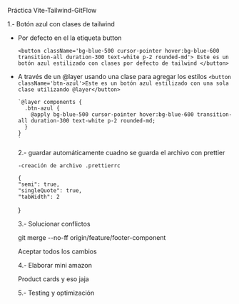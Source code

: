 Práctica Vite-Tailwind-GitFlow

1.- Botón azul con clases de tailwind

- Por defecto en el la etiqueta button

  `<button className='bg-blue-500 cursor-pointer hover:bg-blue-600 transition-all duration-300 text-white p-2 rounded-md'>
    Este es un botón azul estilizado con clases por defecto de tailwind
  </button>
`

- A través de un @layer usando una clase para agregar los estilos
  `<button className='btn-azul'>Este es un botón azul estilizado con una sola clase utilizando @layer</button>`

      `@layer components {
        .btn-azul {
          @apply bg-blue-500 cursor-pointer hover:bg-blue-600 transition-all duration-300 text-white p-2 rounded-md;
        }
      }
      `

  2.- guardar automáticamente cuadno se guarda el archivo con prettier

      -creación de archivo .prettierrc

      {
      "semi": true,
      "singleQuote": true,
      "tabWidth": 2

  }

  3.- Solucionar conflictos

  git merge --no-ff origin/feature/footer-component

  Aceptar todos los cambios

  4.- Elaborar mini amazon

  Product cards y eso jaja

  5.- Testing y optimización
